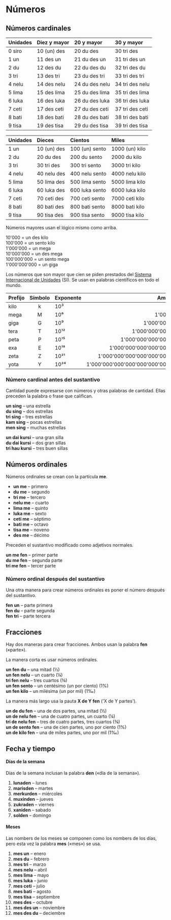 # Números

## Números cardinales

| Unidades | Diez y mayor | 20 y mayor       | 30 y mayor       |
|:---------|:-------------|:-----------------|:-----------------|
| 0 siro   | 10 (un) des  | 20 du des        | 30 tri des       |
| 1 un     | 11 des un    | 21 du des un     | 31 tri des un    |
| 2 du     | 12 des du    | 22 du des du     | 32 tri des du    |
| 3 tri    | 13 des tri   | 23 du des tri    | 33 tri des tri   |
| 4 nelu   | 14 des nelu  | 24 du des nelu   | 34 tri des nelu  |
| 5 lima   | 15 des lima  | 25 du des lima   | 35 tri des lima  |
| 6 luka   | 16 des luka  | 26 du des luka   | 36 tri des luka  |
| 7 ceti   | 17 des ceti  | 27 du des ceti   | 37 tri des ceti  |
| 8 bati   | 18 des bati  | 28 du des bati   | 38 tri des bati  |
| 9 tisa   | 19 des tisa  | 29 du des tisa   | 39 tri des tisa  |

| Unidades | Dieces       | Cientos         | Miles             |
|:---------|:-------------|:----------------|:------------------|
| 1 un     | 10 (un) des  | 100 (un) sento  | 1000 (un) kilo    |
| 2 du     | 20 du des    | 200 du sento    | 2000 du kilo      |
| 3 tri    | 30 tri des   | 300 tri sento   | 3000 tri kilo     |
| 4 nelu   | 40 nelu des  | 400 nelu sento  | 4000 nelu kilo    |
| 5 lima   | 50 lima des  | 500 lima sento  | 5000 lima kilo    |
| 6 luka   | 60 luka des  | 600 luka sento  | 6000 luka kilo    |
| 7 ceti   | 70 ceti des  | 700 ceti sento  | 7000 ceti kilo    |
| 8 bati   | 80 bati des  | 800 bati sento  | 8000 bati kilo    |
| 9 tisa   | 90 tisa des  | 900 tisa sento  | 9000 tisa kilo    |

Números mayores usan el lógico mismo como arriba.

10'000 = un des kilo  
100'000 = un sento kilo  
1'000'000 = un mega  
10'000'000 = un des mega  
100'000'000 = un sento mega  
1'000'000'000 = un giga

Los números que son mayor que cien se piden prestados del
[Sistema Internacional de Unidades](https://es.wikipedia.org/wiki/Sistema_Internacional_de_Unidades) (SI).
Se usan en palabras científicos en todo el mundo.

| Prefijo | Símbolo | Exponente | Ampliado                     |
|:--------|:-------:|:-----|----------------------------------:|
| kilo    | k       | 10³  |                             1'000 |
| mega    | M       | 10⁶  |                         1'000'000 |
| giga    | G       | 10⁹  |                     1'000'000'000 |
| tera    | T       | 10¹² |                 1'000'000'000'000 |
| peta    | P       | 10¹⁵ |             1'000'000'000'000'000 |
| exa     | E      | 10¹⁸ |         1'000'000'000'000'000'000 |
| zeta    | Z       | 10²¹ |     1'000'000'000'000'000'000'000 |
| yota    | Y       | 10²⁴ | 1'000'000'000'000'000'000'000'000 |


### Número cardinal antes del sustantivo

Cantidad puede expresarse con números y otras palabras de cantidad.
Ellas preceden la palabra o frase que califican.

**un sing**
– una estrella  
**du sing**
– dos estrellas  
**tri sing**
– tres estrellas  
**kam sing**
– pocas estrellas  
**men sing**
– muchas estrellas

**un dai kursi**
– una gran silla  
**du dai kursi**
– dos gran sillas  
**tri hau kursi**
– tres buen sillas


## Números ordinales

Números ordinales se crean con la partícula **me**.

- **un me**
  – primero
- **du me**
  – segundo
- **tri me**
  – tercero
- **nelu me**
  – cuarto
- **lima me**
  – quinto
- **luka me**
  – sexto
- **ceti me**
  – séptimo
- **bati me**
  – octavo
- **tisa me**
  – noveno
- **des me**
  – décimo

Preceden el sustantivo modificado como adjetivos normales.

**un me fen**
– primer parte  
**du me fen**
– segunda parte  
**tri me fen**
– tercer parte

### Número ordinal después del sustantivo

Una otra manera para crear números ordinales es poner el número después del sustantivo.

**fen un**
– parte primera  
**fen du**
– parte segunda  
**fen tri**
– parte tercera


## Fracciones

Hay dos maneras para crear fracciones.
Ambos usan la palabra
**fen**
(«parte»).

La manera corta es usar números ordinales.

**un fen du**
– una mitad (½)  
**un fen nelu**
– un cuarto (¼)  
**tri fen nelu**
– tres cuartos (¾)  
**un fen sento**
– un centésimo (un por ciento) (1%)  
**un fen kilo**
– un milésima (un por mil) (1‰)

La manera más largo usa la pauta
**X de Y fen**
('X de Y partes').

**un de du fen**
– una de dos partes, una mitad (½)  
**un de nelu fen**
– una de cuatro partes, un cuarto (¼)  
**tri de nelu fen**
– tres de cuatro partes, tres cuartos (¾)  
**un de sento fen**
– una de cien partes, uno por ciento (1%)  
**un de kilo fen**
– una de miles partes, uno por mil (1‰)


## Fecha y tiempo

#### Días de la semana

Días de la semana inclusan la palabra
**den**
(«día de la semana»).

1. **lunaden**
   – lunes
2. **marisden**
   – martes
3. **merkurden**
   – miércoles
4. **muxinden**
   – jueves
5. **zukraden**
   – viernes
6. **xaniden**
   – sabado
7. **solden**
   – domingo

#### Meses

Las nombers de los meses se componen como los nombers de los días,
pero esta vez la palabra
**mes**
(«mes») se usa.

1. **mes un**
   – enero
2. **mes du**
   – febrero
3. **mes tri**
   – marzo
4. **mes nelu**
  – abril
5. **mes lima**
  – mayo
6. **mes luka**
  – junio
7. **mes ceti**
  – julio
8. **mes bati**
  – agosto
9. **mes tisa**
  – septiembre
10. **mes des**
  – octubre
11. **mes des un**
  – noviembre
12. **mes des du**
  – deciembre

